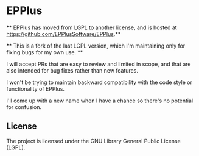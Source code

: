 # EPPlus

** EPPlus has moved from LGPL to another license, and is hosted at https://github.com/EPPlusSoftware/EPPlus.**

** This is a fork of the last LGPL version, which I'm maintaining only for fixing bugs for my own use. **

I will accept PRs that are easy to review and limited in scope, and that are also intended for bug fixes rather than new features.

I won't be trying to maintain backward compatibility with the code style or functionality of EPPlus.

I'll come up with a new name when I have a chance so there's no potential for confusion.

## License

The project is licensed under the GNU Library General Public License (LGPL).
